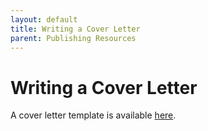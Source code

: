 ```yaml
---
layout: default
title: Writing a Cover Letter
parent: Publishing Resources
---
```


# Writing a Cover Letter

A cover letter template is available [here](https://authorservices.taylorandfrancis.com/writing-a-cover-letter/).
